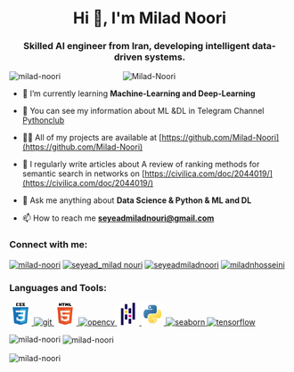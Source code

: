 <h1 align="center">Hi 👋, I'm Milad Noori</h1>
<h3 align="center">Skilled AI engineer from Iran, developing intelligent data-driven systems.</h3>

<img align="right" alt="Milad-Noori" width = "300" src="https://media2.giphy.com/media/78XCFBGOlS6keY1Bil/200w.gif?cid=6c09b952v93wlzhsy3khijcjmkuku0msswrr00atnmnn8rne&ep=v1_gifs_search&rid=200w.gif">

<p align="left"> <img src="https://komarev.com/ghpvc/?username=milad-noori&label=Profile%20views&color=0e75b6&style=flat" alt="milad-noori" /> </p>

- 🌱 I’m currently learning **Machine-Learning and Deep-Learning**

- 📘 You can see my information about ML &DL in Telegram Channel [Pythonclub](https://t.me/pythonc1ub)

- 👨‍💻 All of my projects are available at [https://github.com/Milad-Noori](https://github.com/Milad-Noori)

- 📝 I regularly write articles about A review of ranking methods for semantic search in networks on [https://civilica.com/doc/2044019/](https://civilica.com/doc/2044019/)

- 💬 Ask me anything about **Data Science & Python & ML and DL**

- 📫 How to reach me **seyeadmiladnouri@gmail.com**

<h3 align="left">Connect with me:</h3>
<p align="left">
<a href="https://linkedin.com/in/milad-noori" target="blank"><img align="center" src="https://raw.githubusercontent.com/rahuldkjain/github-profile-readme-generator/master/src/images/icons/Social/linked-in-alt.svg" alt="milad-noori" height="30" width="40" /></a>
<a href="https://stackoverflow.com/users/seyead_milad nouri" target="blank"><img align="center" src="https://raw.githubusercontent.com/rahuldkjain/github-profile-readme-generator/master/src/images/icons/Social/stack-overflow.svg" alt="seyead_milad nouri" height="30" width="40" /></a>
<a href="https://kaggle.com/seyeadmiladnoori" target="blank"><img align="center" src="https://raw.githubusercontent.com/rahuldkjain/github-profile-readme-generator/master/src/images/icons/Social/kaggle.svg" alt="seyeadmiladnoori" height="30" width="40" /></a>
<a href="https://instagram.com/miladnhosseini" target="blank"><img align="center" src="https://raw.githubusercontent.com/rahuldkjain/github-profile-readme-generator/master/src/images/icons/Social/instagram.svg" alt="miladnhosseini" height="30" width="40" /></a>
</p>

<h3 align="left">Languages and Tools:</h3>
<p align="left"> <a href="https://www.w3schools.com/css/" target="_blank" rel="noreferrer"> <img src="https://raw.githubusercontent.com/devicons/devicon/master/icons/css3/css3-original-wordmark.svg" alt="css3" width="40" height="40"/> </a> <a href="https://git-scm.com/" target="_blank" rel="noreferrer"> <img src="https://www.vectorlogo.zone/logos/git-scm/git-scm-icon.svg" alt="git" width="40" height="40"/> </a> <a href="https://www.w3.org/html/" target="_blank" rel="noreferrer"> <img src="https://raw.githubusercontent.com/devicons/devicon/master/icons/html5/html5-original-wordmark.svg" alt="html5" width="40" height="40"/> </a> <a href="https://opencv.org/" target="_blank" rel="noreferrer"> <img src="https://www.vectorlogo.zone/logos/opencv/opencv-icon.svg" alt="opencv" width="40" height="40"/> </a> <a href="https://pandas.pydata.org/" target="_blank" rel="noreferrer"> <img src="https://raw.githubusercontent.com/devicons/devicon/2ae2a900d2f041da66e950e4d48052658d850630/icons/pandas/pandas-original.svg" alt="pandas" width="40" height="40"/> </a> <a href="https://www.python.org" target="_blank" rel="noreferrer"> <img src="https://raw.githubusercontent.com/devicons/devicon/master/icons/python/python-original.svg" alt="python" width="40" height="40"/> </a> <a href="https://seaborn.pydata.org/" target="_blank" rel="noreferrer"> <img src="https://seaborn.pydata.org/_images/logo-mark-lightbg.svg" alt="seaborn" width="40" height="40"/> </a> <a href="https://www.tensorflow.org" target="_blank" rel="noreferrer"> <img src="https://www.vectorlogo.zone/logos/tensorflow/tensorflow-icon.svg" alt="tensorflow" width="40" height="40"/> </a> </p>

<p><img align="left" src="https://github-readme-stats.vercel.app/api/top-langs?username=milad-noori&show_icons=true&locale=en&layout=compact" alt="milad-noori" /></p>

<p>&nbsp;<img align="center" src="https://github-readme-stats.vercel.app/api?username=milad-noori&show_icons=true&locale=en" alt="milad-noori" /></p>

<p><img align="center" src="https://github-readme-streak-stats.herokuapp.com/?user=milad-noori&" alt="milad-noori" /></p>
